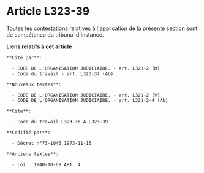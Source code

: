 # Article L323-39

Toutes les contestations relatives à l'application de la présente section sont de compétence du tribunal d'instance.

**Liens relatifs à cet article**

	**Cité par**:

	  - CODE DE L'ORGANISATION JUDICIAIRE. - art. L321-2 (M)
	  - Code du travail - art. L323-37 (Ab)

	**Nouveaux textes**:

	  - CODE DE L'ORGANISATION JUDICIAIRE. - art. L321-2 (V)
	  - CODE DE L'ORGANISATION JUDICIAIRE. - art. L321-2-4 (Ab)

	**Cite**:

	  - Code du travail L323-36 A L323-39

	**Codifié par**:

	  - Décret n°73-1046 1973-11-15

	**Anciens textes**:

	  - Loi   1940-10-08 ART. 4
